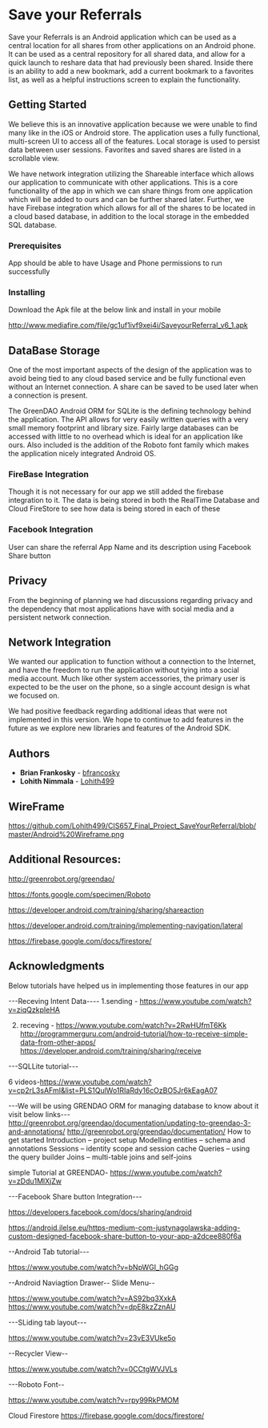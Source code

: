 # Save your Referrals

Save your Referrals is an Android application which can be used as a central location for all shares from other applications on an Android phone. It can be used as a central repository for all shared data, and allow for a quick launch to reshare data that had previously been shared. Inside there is an ability to add a new bookmark, add a current bookmark to a favorites list, as well as a helpful instructions screen to explain the functionality. 


## Getting Started

We believe this is an innovative application because we were unable to find many like in the iOS or Android store. The application uses a fully functional, multi-screen UI to access all of the features. Local storage is used to persist data between user sessions. Favorites and saved shares are listed in a scrollable view.

We have network integration utilizing the Shareable interface which allows our application to communicate with other applications. This is a core functionality of the app in which we can share things from one application which will be added to ours and can be further shared later. Further, we have Firebase integration which allows for all of the shares to be located in a cloud based database, in addition to the local storage in the embedded SQL database.

### Prerequisites

App should be able to have Usage and Phone permissions to run successfully



### Installing

Download the Apk file at the below link and install in your mobile

http://www.mediafire.com/file/gc1uf1ivf9xei4i/SaveyourReferral_v6_1.apk

## DataBase Storage

One of the most important aspects of the design of the application was to avoid being tied to any cloud based service and be fully functional even without an Internet connection. A share can be saved to be used later when a connection is present. 

The GreenDAO Android ORM for SQLite is the defining technology behind the application. The API allows for very easily written queries with a very small memory footprint and library size. Fairly large databases can be accessed with little to no overhead which is ideal for an application like ours. Also included is the addition of the Roboto font family which makes the application nicely integrated Android OS.


### FireBase Integration

Though it is not necessary for our app we still added the firebase integration to it. The data is being stored in both the RealTime Database and Cloud FireStore to see how data is being stored in each of these

### Facebook Integration

User can share the referral App Name and its description using Facebook Share button

## Privacy

From the beginning of planning we had discussions regarding privacy and the dependency that most applications have with social media and a persistent network connection.

## Network Integration

We wanted our application to function without a connection to the Internet, and have the freedom to run the application without tying into a social media account. Much like other system accessories, the primary user is expected to be the user on the phone, so a single account design is what we focused on. 

We had positive feedback regarding additional ideas that were not implemented in this version. We hope to continue to add features in the future as we explore new libraries and features of the Android SDK.




## Authors

* **Brian Frankosky** - [bfrancosky](https://github.com/bfrancosky)
* **Lohith Nimmala** - [Lohith499](https://github.com/Lohith499)



## WireFrame

 
https://github.com/Lohith499/CIS657_Final_Project_SaveYourReferral/blob/master/Android%20Wireframe.png

## Additional Resources:

http://greenrobot.org/greendao/

https://fonts.google.com/specimen/Roboto

https://developer.android.com/training/sharing/shareaction

https://developer.android.com/training/implementing-navigation/lateral

https://firebase.google.com/docs/firestore/


## Acknowledgments

Below tutorials have helped us in implementing those features in our app


---Receving Intent Data----
1.sending - https://www.youtube.com/watch?v=ziqQzkpIeHA

2. receving - https://www.youtube.com/watch?v=2RwHUfmT6Kk
http://programmerguru.com/android-tutorial/how-to-receive-simple-data-from-other-apps/
https://developer.android.com/training/sharing/receive


---SQLLite tutorial---

6 videos-https://www.youtube.com/watch?v=cp2rL3sAFmI&list=PLS1QulWo1RIaRdy16cOzBO5Jr6kEagA07


---We will be using GRENDAO ORM for managing database to know about it visit below links---
http://greenrobot.org/greendao/documentation/updating-to-greendao-3-and-annotations/
http://greenrobot.org/greendao/documentation/ 
How to get started
Introduction – project setup
Modelling entities – schema and annotations
Sessions – identity scope and session cache
Queries – using the query builder
Joins – multi-table joins and self-joins

simple Tutorial at GREENDAO- 
https://www.youtube.com/watch?v=zDdu1MlXjZw



---Facebook Share button Integration---

https://developers.facebook.com/docs/sharing/android

https://android.jlelse.eu/https-medium-com-justynagolawska-adding-custom-designed-facebook-share-button-to-your-app-a2dcee880f6a


--Android Tab tutorial---

https://www.youtube.com/watch?v=bNpWGI_hGGg

--Android Naviagtion Drawer-- Slide Menu--

https://www.youtube.com/watch?v=AS92bq3XxkA
https://www.youtube.com/watch?v=dpE8kzZznAU


---SLiding tab layout---

https://www.youtube.com/watch?v=23vE3VUke5o


--Recycler View--

https://www.youtube.com/watch?v=0CCtgWVJVLs


---Roboto Font--

https://www.youtube.com/watch?v=rpy99RkPMOM


Cloud Firestore
https://firebase.google.com/docs/firestore/
